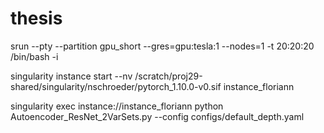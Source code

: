 # thesis
srun --pty --partition gpu_short --gres=gpu:tesla:1 --nodes=1 -t 20:20:20 /bin/bash -i

singularity instance start --nv /scratch/proj29-shared/singularity/nschroeder/pytorch_1.10.0-v0.sif instance_floriann

singularity exec instance://instance_floriann python Autoencoder_ResNet_2VarSets.py --config configs/default_depth.yaml 
